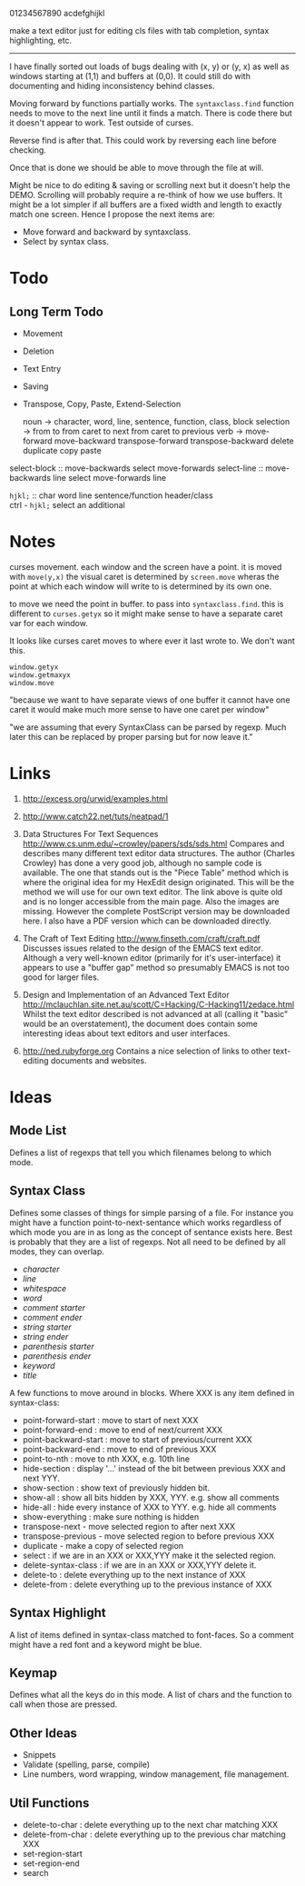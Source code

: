 01234567890
acdefghijkl

make a text editor just for editing cls files with tab completion, syntax 
highlighting, etc. 

--------

I have finally sorted out loads of bugs dealing with (x, y) or (y, x) as well as windows starting at (1,1) and buffers at (0,0). It could still do with documenting and hiding inconsistency behind classes.

Moving forward by functions partially works. The `syntaxclass.find` function needs to move to the next line until it finds a match. There is code there but it doesn't appear to work. Test outside of curses. 

Reverse find is after that. This could work by reversing each line before checking. 

Once that is done we should be able to move through the file at will. 

Might be nice to do editing & saving or scrolling next but it doesn't help the DEMO. Scrolling will probably require a re-think of how we use buffers. It might be a lot simpler if all buffers are a fixed width and length to exactly match one screen. Hence I propose the next items are:

 + Move forward and backward by syntaxclass. 
 + Select by syntax class. 

              
Todo
====


Long Term Todo
----

 + Movement 
 + Deletion
 + Text Entry
 + Saving
 + Transpose, Copy, Paste, Extend-Selection

    noun -> character, word, line, sentence, function, class, block
    selection -> from <noun> to <noun>
                 from caret to next <noun>
                 from caret to previous <noun>
    verb -> move-forward <noun> 
            move-backward <noun>
            transpose-forward <selection>
            transpose-backward <selection>
            delete <selection>
            duplicate <selection>
            copy <selection>
            paste <paste-history-number>

select-block :: move-backwards <verb> select move-forwards <verb>
select-line :: move-backwards line select move-forwards line 

`hjkl;` :: char word line sentence/function header/class  
ctrl - `hjkl;` select an additional <verb>



Notes
====

curses movement. each window and the screen have a point. it is moved with 
`move(y,x)` the visual caret is determined by `screen.move`  wheras the 
point at which each window will write to is determined by its own one.

to move we need the point in buffer. to pass into `syntaxclass.find`. this is 
different to `curses.getyx` so it might make sense to have a separate caret var
for each window. 

It looks like curses caret moves to where ever it last wrote to. We don't want 
this. 

    window.getyx
    window.getmaxyx
    window.move


"because we want to have separate views of one buffer it cannot have one caret
it would make much more sense to have one caret per window"

"we are assuming that every SyntaxClass can be parsed by regexp. Much later 
this can be replaced by proper parsing but for now leave it."

Links
====


 1. <http://excess.org/urwid/examples.html>

 1. <http://www.catch22.net/tuts/neatpad/1>

 1. Data Structures For Text Sequences <http://www.cs.unm.edu/~crowley/papers/sds/sds.html> Compares and describes many different text editor data structures. The author (Charles Crowley) has done a very good job, although no sample code is available. The one that stands out is the "Piece Table" method which is where the original idea for my HexEdit design originated. This will be the method we will use for our own text editor. The link above is quite old and is no longer accessible from the main page. Also the images are missing. However the complete PostScript version may be downloaded here. I also have a PDF version which can be downloaded directly.

 1. The Craft of Text Editing <http://www.finseth.com/craft/craft.pdf> Discusses issues related to the design of the EMACS text editor. Although a very well-known editor (primarily for it's user-interface) it appears to use a "buffer gap" method so presumably EMACS is not too good for larger files.

 1. Design and Implementation of an Advanced Text Editor <http://mclauchlan.site.net.au/scott/C=Hacking/C-Hacking11/zedace.html> Whilst the text editor described is not advanced at all (calling it "basic" would be an overstatement), the document does contain some interesting ideas about text editors and user interfaces.

 1. <http://ned.rubyforge.org> Contains a nice selection of links to other text-editing documents and websites.


Ideas
====


Mode List
----

Defines a list of regexps that tell you which filenames belong to which mode.

Syntax Class
----

Defines some classes of things for simple parsing of a file.
For instance you might have a function point-to-next-sentance
which works regardless of which mode you are in as long as the 
concept of sentance exists here. Best is probably that they are 
a list of regexps. Not all need to be defined by all modes, they 
can overlap. 

 + *character*
 + *line*
 + *whitespace*
 + *word*
 + *comment starter*
 + *comment ender*
 + *string starter*
 + *string ender*
 + *parenthesis starter*
 + *parenthesis ender*
 + *keyword*
 + *title*

A few functions to move around in blocks. Where XXX is any item 
defined in syntax-class: 

 + point-forward-start : move to start of next XXX 
 + point-forward-end : move to end of next/current XXX
 + point-backward-start : move to start of previous/current XXX
 + point-backward-end : move to end of previous XXX
 + point-to-nth : move to nth XXX, e.g. 10th line
 + hide-section : display '...' instead of the bit between previous XXX and next YYY.
 + show-section : show text of previously hidden bit.
 + show-all : show all bits hidden by XXX, YYY. e.g. show all comments
 + hide-all : hide every instance of XXX to YYY. e.g. hide all comments
 + show-everything : make sure nothing is hidden
 + transpose-next - move selected region to after next XXX
 + transpose-previous - move selected region to before previous XXX
 + duplicate - make a copy of selected region
 + select : if we are in an XXX or XXX,YYY make it the selected region.
 + delete-syntax-class : if we are in an XXX or XXX,YYY delete it.
 + delete-to : delete everything up to the next instance of XXX
 + delete-from : delete everything up to the previous instance of XXX

Syntax Highlight
----

A list of items defined in syntax-class matched to font-faces. 
So a comment might have a red font and a keyword might be blue.

Keymap
----

Defines what all the keys do in this mode. A list of chars and the 
function to call when those are pressed.

Other Ideas
----

 + Snippets
 + Validate (spelling, parse, compile)
 + Line numbers, word wrapping, window management, file management.


Util Functions
----

 + delete-to-char : delete everything up to the next char matching XXX
 + delete-from-char : delete everything up to the previous char matching XXX
 + set-region-start
 + set-region-end
 + search

